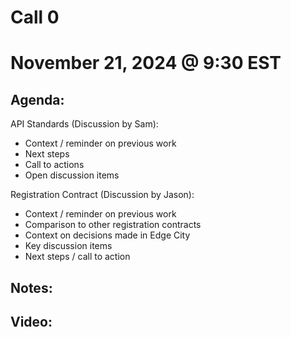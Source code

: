 # Call 0
# November 21, 2024 @ 9:30 EST

## Agenda:

API Standards (Discussion by Sam):
- Context / reminder on previous work
- Next steps
- Call to actions
- Open discussion items

Registration Contract (Discussion by Jason):
- Context / reminder on previous work
- Comparison to other registration contracts
- Context on decisions made in Edge City
- Key discussion items
- Next steps / call to action

## Notes:

## Video:
